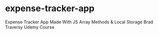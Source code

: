 # expense-tracker-app
Expense Tracker App Made With JS Array Methods &amp; Local Storage 
Brad Traversy Udemy Course
